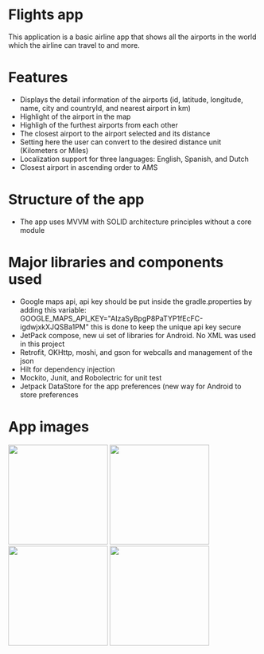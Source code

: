 # Flights app

This application is a basic airline app that shows all the airports in the world which the airline can travel to and more.

# Features

- Displays the detail information of the airports (id, latitude, longitude, name, city and countryId, and nearest airport in km)
- Highlight of the airport in the map
- Highligh of the furthest airports from each other
- The closest airport to the airport selected and its distance
- Setting here the user can convert to the desired distance unit (Kilometers or Miles)
- Localization support for three languages: English, Spanish, and Dutch
- Closest airport in ascending order to AMS 

# Structure of the app
- The app uses MVVM with SOLID architecture principles without a core module

# Major libraries and components used
- Google maps api, api key should be put inside the gradle.properties by adding this variable: GOOGLE_MAPS_API_KEY="AIzaSyBpgP8PaTYP1fEcFC-igdwjxkXJQSBa1PM"
this is done to keep the unique api key secure
- JetPack compose, new ui set of libraries for Android. No XML was used in this project
- Retrofit, OKHttp, moshi, and gson for webcalls and management of the json
- Hilt for dependency injection 
- Mockito, Junit, and Robolectric for unit test
- Jetpack DataStore for the app preferences (new way for Android to store preferences

# App images
<p float="left">
<img src="https://user-images.githubusercontent.com/20260943/144272048-bb66cbad-0b82-43aa-b383-3b9819f87614.png" width="200" />
<img src="https://user-images.githubusercontent.com/20260943/144272101-13a0bdc5-8f18-40a2-a5b6-5aa0dce525b2.png" width="200" />
<img src="https://user-images.githubusercontent.com/20260943/144272122-83b79421-95b8-4c4c-9863-e0ad591c4b5a.png" width="200" />
<img src="https://user-images.githubusercontent.com/20260943/144272134-b9042ab0-1745-4597-9a16-d410b9dcf654.png" width="200" />
</p>
